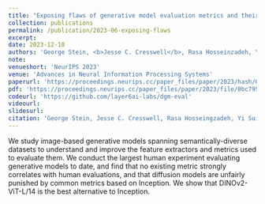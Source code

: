 ```yaml
---
title: "Exposing flaws of generative model evaluation metrics and their unfair treatment of diffusion models"
collection: publications
permalink: /publication/2023-06-exposing-flaws
excerpt: 
date: 2023-12-10
authors: 'George Stein, <b>Jesse C. Cresswell</b>, Rasa Hosseinzadeh, Yi Sui, Brendan Leigh Ross, Valentin Villecroze, Anthony L. Caterini, J. Eric T. Taylor, Gabriel Loaiza-Ganem'
note:
venueshort: 'NeurIPS 2023'
venue: 'Advances in Neural Information Processing Systems'
paperurl: 'https://proceedings.neurips.cc/paper_files/paper/2023/hash/0bc795afae289ed465a65a3b4b1f4eb7-Abstract-Conference.html'
pdf: 'https://proceedings.neurips.cc/paper_files/paper/2023/file/0bc795afae289ed465a65a3b4b1f4eb7-Paper-Conference.pdf'
codeurl: 'https://github.com/layer6ai-labs/dgm-eval'
videourl:
slidesurl:
citation: 'George Stein, Jesse C. Cresswell, Rasa Hosseingzadeh, Yi Sui, Brendan Leigh Ross, Valentin Villecroze, Anthony L. Caterini, J. Eric T. Taylor, Gabriel Loaiza-Ganem. Exposing flaws of generative model evaluation metrics and their unfair treatment of diffusion models. In Advances in Neural Information Processing Systems, volume 36, 2023'
---
```

We study image-based generative models spanning semantically-diverse datasets to understand and improve the feature extractors and metrics used to evaluate them. We conduct the largest human experiment evaluating generative models to date, and find that no existing metric strongly correlates with human evaluations, and that diffusion models are unfairly punished by common metrics based on Inception. We show that DINOv2-ViT-L/14 is the best alternative to Inception.